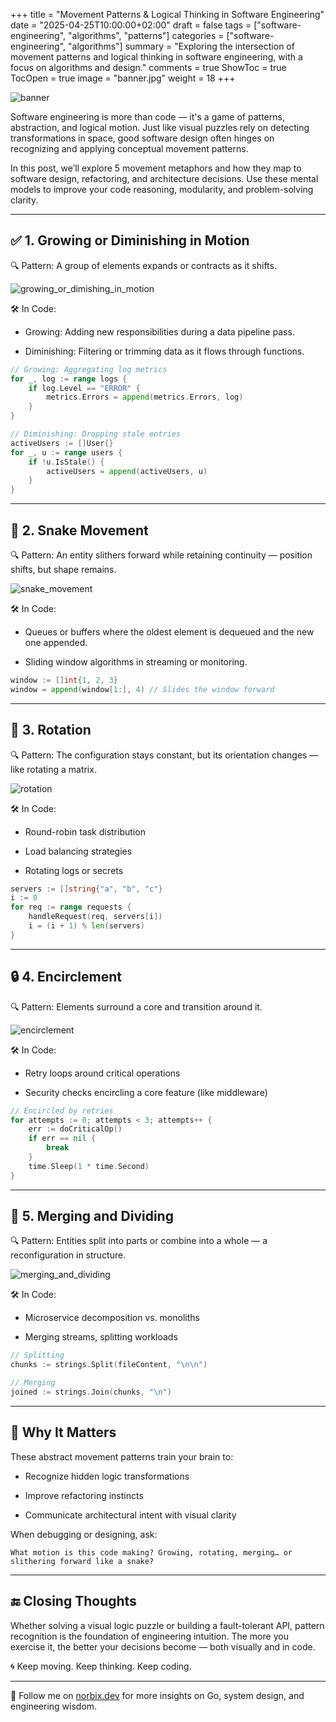 +++
title = "Movement Patterns & Logical Thinking in Software Engineering"
date = "2025-04-25T10:00:00+02:00"
draft = false
tags = ["software-engineering", "algorithms", "patterns"]
categories = ["software-engineering", "algorithms"]
summary = "Exploring the intersection of movement patterns and logical thinking in software engineering, with a focus on algorithms and design."
comments = true
ShowToc = true
TocOpen = true
image = "banner.jpg"
weight = 18
+++

![banner](banner.jpg)

Software engineering is more than code — it's a game of patterns, abstraction, and logical motion. Just like visual puzzles rely on detecting transformations in space, good software design often hinges on recognizing and applying conceptual movement patterns.

In this post, we’ll explore 5 movement metaphors and how they map to software design, refactoring, and architecture decisions. Use these mental models to improve your code reasoning, modularity, and problem-solving clarity.

---

## ✅ 1. Growing or Diminishing in Motion

🔍 Pattern: A group of elements expands or contracts as it shifts.

![growing_or_dimishing_in_motion](growing_or_dimishing_in_motion.png)

🛠 In Code:

- Growing: Adding new responsibilities during a data pipeline pass.

- Diminishing: Filtering or trimming data as it flows through functions.

```go
// Growing: Aggregating log metrics
for _, log := range logs {
	if log.Level == "ERROR" {
		metrics.Errors = append(metrics.Errors, log)
	}
}

// Diminishing: Dropping stale entries
activeUsers := []User{}
for _, u := range users {
	if !u.IsStale() {
		activeUsers = append(activeUsers, u)
	}
}
```

---

## 🐍 2. Snake Movement

🔍 Pattern: An entity slithers forward while retaining continuity — position shifts, but shape remains.

![snake_movement](snake_movement.png)


🛠 In Code:

- Queues or buffers where the oldest element is dequeued and the new one appended.

- Sliding window algorithms in streaming or monitoring.

```go
window := []int{1, 2, 3}
window = append(window[1:], 4) // Slides the window forward
```

---

## 🔁 3. Rotation

🔍 Pattern: The configuration stays constant, but its orientation changes — like rotating a matrix.

![rotation](rotation.png)

🛠 In Code:

- Round-robin task distribution

- Load balancing strategies

- Rotating logs or secrets

```go
servers := []string{"a", "b", "c"}
i := 0
for req := range requests {
	handleRequest(req, servers[i])
	i = (i + 1) % len(servers)
}
```

---

## 🔒 4. Encirclement

🔍 Pattern: Elements surround a core and transition around it.

![encirclement](encirclement.png)

🛠 In Code:

- Retry loops around critical operations

- Security checks encircling a core feature (like middleware)

```go
// Encircled by retries
for attempts := 0; attempts < 3; attempts++ {
	err := doCriticalOp()
	if err == nil {
		break
	}
	time.Sleep(1 * time.Second)
}
```

---

## 🧩 5. Merging and Dividing

🔍 Pattern: Entities split into parts or combine into a whole — a reconfiguration in structure.

![merging_and_dividing](merging_and_dividing.png)

🛠 In Code:

- Microservice decomposition vs. monoliths

- Merging streams, splitting workloads

```go
// Splitting
chunks := strings.Split(fileContent, "\n\n")

// Merging
joined := strings.Join(chunks, "\n")
```

---

## 🧠 Why It Matters

These abstract movement patterns train your brain to:

- Recognize hidden logic transformations

- Improve refactoring instincts

- Communicate architectural intent with visual clarity

When debugging or designing, ask:

    What motion is this code making? Growing, rotating, merging… or slithering forward like a snake?

---

## 🔚 Closing Thoughts

Whether solving a visual logic puzzle or building a fault-tolerant API, pattern recognition is the foundation of engineering intuition. The more you exercise it, the better your decisions become — both visually and in code.

🌀 Keep moving. Keep thinking. Keep coding.

---

🚀 Follow me on [norbix.dev](https://norbix.dev) for more insights on Go, system design, and engineering wisdom.
